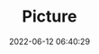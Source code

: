 ---
weight: 1
images:
- /images/edited/25.jpeg
title: Picture
date: 2022-06-12 06:40:29
tags: [luminarneo,work,ILCE7M3,50.0]
---